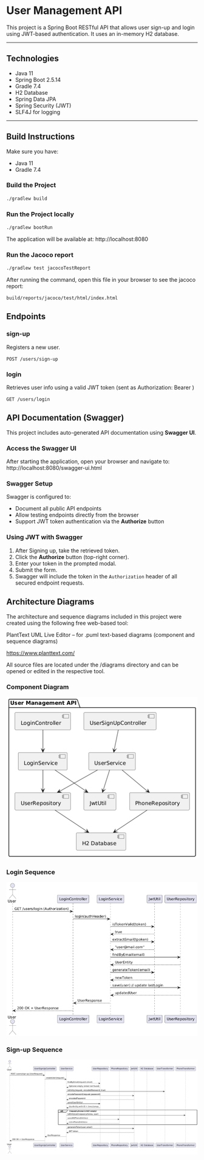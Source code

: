 # User Management API

This project is a Spring Boot RESTful API that allows user sign-up and login using JWT-based authentication. It uses an in-memory H2 database.

---

## Technologies

- Java 11
- Spring Boot 2.5.14
- Gradle 7.4
- H2 Database
- Spring Data JPA
- Spring Security (JWT)
- SLF4J for logging

---

## Build Instructions

Make sure you have:

- Java 11
- Gradle 7.4

### Build the Project

```bash
./gradlew build
```

### Run the Project locally
```bash
./gradlew bootRun
```
The application will be available at:
http://localhost:8080

### Run the Jacoco report
```bash
./gradlew test jacocoTestReport
```
After running the command, open this file in your browser to see the jacoco report:
```
build/reports/jacoco/test/html/index.html
```

## Endpoints

### sign-up
Registers a new user.
```
POST /users/sign-up
```

### login
Retrieves user info using a valid JWT token (sent as Authorization: Bearer <token>)
```
GET /users/login
```

## API Documentation (Swagger)

This project includes auto-generated API documentation using **Swagger UI**.

### Access the Swagger UI

After starting the application, open your browser and navigate to:
http://localhost:8080/swagger-ui.html

### Swagger Setup

Swagger is configured to:
- Document all public API endpoints
- Allow testing endpoints directly from the browser
- Support JWT token authentication via the **Authorize** button

### Using JWT with Swagger

1. After Signing up, take the retrieved token.
2. Click the **Authorize** button (top-right corner).
3. Enter your token in the prompted modal.
4. Submit the form.
5. Swagger will include the token in the `Authorization` header of all secured endpoint requests.

## Architecture Diagrams
The architecture and sequence diagrams included in this project were created using the following free web-based tool:

PlantText UML Live Editor – for .puml text-based diagrams (component and sequence diagrams)

https://www.planttext.com/

All source files are located under the /diagrams directory and can be opened or edited in the respective tool.

### Component Diagram
![Component Diagram](diagrams/components/component-diagram.png)

### Login Sequence
![Login Sequence](diagrams/sequence/login-sequence.png)

### Sign-up Sequence
![Sign-up Sequence](diagrams/sequence/signup-sequence.png)





